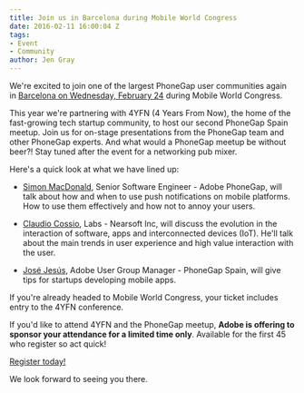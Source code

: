 ```yaml
---
title: Join us in Barcelona during Mobile World Congress
date: 2016-02-11 16:00:04 Z
tags:
- Event
- Community
author: Jen Gray
---
```


We're excited to join one of the largest PhoneGap user communities again in [Barcelona on Wednesday, February 24](http://adobephonegapbarcelona.phonegapspain.com/) during Mobile World Congress.

This year we're partnering with 4YFN (4 Years From Now), the home of the fast-growing tech startup community, to host our second PhoneGap Spain meetup. Join us for on-stage presentations from the PhoneGap team and other PhoneGap experts. And what would a PhoneGap meetup be without beer?! Stay tuned after the event for a networking pub mixer.

Here's a quick look at what we have lined up:

- [Simon MacDonald](https://twitter.com/macdonst), Senior Software Engineer - Adobe PhoneGap, will talk about how and when to use push notifications on mobile platforms. How to use them effectively and how not to annoy your users.

- [Claudio Cossio](https://twitter.com/ccossio), Labs - Nearsoft Inc, will discuss the evolution in the interaction of software, apps and interconnected devices (IoT). He'll talk about the main trends in user experience and high value interaction with the user.

- [José Jesús](https://twitter.com/JoseJ_PR), Adobe User Group Manager - PhoneGap Spain, will give tips for startups developing mobile apps.

If you're already headed to Mobile World Congress, your ticket includes entry to the 4YFN conference.

If you'd like to attend 4YFN and the PhoneGap meetup, **Adobe is offering to sponsor your attendance for a limited time only**. Available for the first 45 who register so act quick!

[Register today!](http://adobephonegapbarcelona.phonegapspain.com/)

We look forward to seeing you there.
